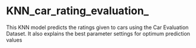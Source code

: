 # KNN_car_rating_evaluation_
This KNN model predicts the ratings given to cars using the Car Evaluation Dataset. It also explains the best parameter settings for optimum prediction values
